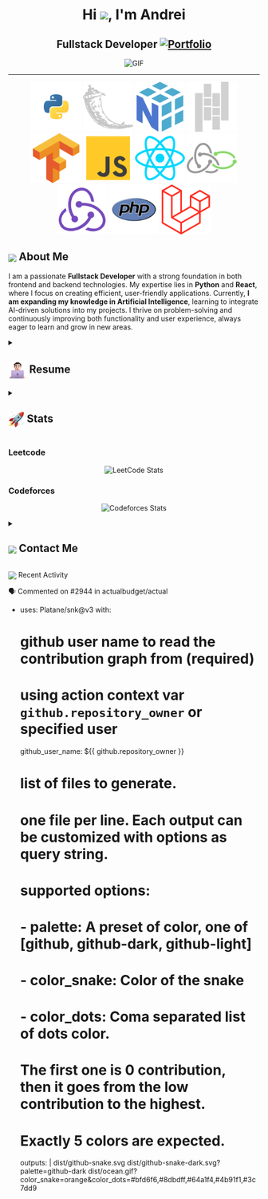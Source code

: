 <h1 align="center">Hi <img src="https://i.gifer.com/4SHX.gif" width="28px"/>, I'm Andrei</h1>

<h2 align="center"> 
  Fullstack Developer
  <a href="https://andreiwebdevelopment.es/" target="_blank">
    <img src="https://img.shields.io/badge/AWD-Portfolio-543DE0?style=for-the-badge&logo=https://andreiwebdevelopment.es/img/logo-new.png&logoColor=white" alt="Portfolio" style="height:22px;">
  </a>
</h2>

<div align="center">
 <img alt="GIF" src="https://andreiwebdevelopment.es/img/logo-new.png" width="350" />
</div>
<hr>
<div align="center">
 <img alt="GIF" src="https://github.com/Andrei-Chiorian/Andrei-Chiorian/blob/7b25906d83257cfb8631794da84ace5d2a862c9d/blob/main/icons/python.svg" width="100" />
 <img alt="GIF" src="https://github.com/Andrei-Chiorian/Andrei-Chiorian/blob/56b54f10b4a44072e96a190fafb8aacc4267afd6/blob/main/icons/flask.svg" width="100" />
 <img alt="GIF" src="https://github.com/Andrei-Chiorian/Andrei-Chiorian/blob/7b25906d83257cfb8631794da84ace5d2a862c9d/blob/main/icons/numpy.svg" width="100" />
 <img alt="GIF" src="https://github.com/Andrei-Chiorian/Andrei-Chiorian/blob/56b54f10b4a44072e96a190fafb8aacc4267afd6/blob/main/icons/pandas.svg" width="100" />
 <img alt="GIF" src="https://github.com/Andrei-Chiorian/Andrei-Chiorian/blob/7b25906d83257cfb8631794da84ace5d2a862c9d/blob/main/icons/tensorflow.svg" width="100" />
 <img alt="GIF" src="https://github.com/Andrei-Chiorian/Andrei-Chiorian/blob/7b25906d83257cfb8631794da84ace5d2a862c9d/blob/main/icons/js.svg" width="100" />
 <img alt="GIF" src="https://github.com/Andrei-Chiorian/Andrei-Chiorian/blob/7b25906d83257cfb8631794da84ace5d2a862c9d/blob/main/icons/react.svg" width="100" />
 <img alt="GIF" src="https://github.com/Andrei-Chiorian/Andrei-Chiorian/blob/7b25906d83257cfb8631794da84ace5d2a862c9d/blob/main/icons/redux-saga.svg" width="100" />
 <img alt="GIF" src="https://github.com/Andrei-Chiorian/Andrei-Chiorian/blob/7b25906d83257cfb8631794da84ace5d2a862c9d/blob/main/icons/redux.svg" width="100" />
 <img alt="GIF" src="https://github.com/Andrei-Chiorian/Andrei-Chiorian/blob/11b3760716992b7e02988fc17207e17bd59f8095/blob/main/icons/php.svg" width="100" />
 <img alt="GIF" src="https://github.com/Andrei-Chiorian/Andrei-Chiorian/blob/11b3760716992b7e02988fc17207e17bd59f8095/blob/main/icons/laravel.svg" width="100" />
</div>

## <img align ='center' src="https://i.giphy.com/media/v1.Y2lkPTc5MGI3NjExdjh2dDM4bDhyYzM5NmppaHJ6dG56Mmh3bTkyanFkdWRvZ3R1cGoycSZlcD12MV9pbnRlcm5hbF9naWZfYnlfaWQmY3Q9ZQ/LOnt6uqjD9OexmQJRB/giphy.gif" width="37" /> About Me

I am a passionate **Fullstack Developer** with a strong foundation in both frontend and backend technologies. My expertise lies in **Python** and **React**, where I focus on creating efficient, user-friendly applications. Currently, **I am expanding my knowledge in Artificial Intelligence**, learning to integrate AI-driven solutions into my projects. I thrive on problem-solving and continuously improving both functionality and user experience, always eager to learn and grow in new areas.

<details>
    <summary>
       <h2> 
         <img align="center" src="https://github.com/Andrei-Chiorian/Andrei-Chiorian/blob/0db0e15ceeb4ae669e3520d0301ca8e1d4c6574b/blob/main/icons/about.png" width="37" /> 
       Resume
       </h2>
   </summary>


<details>
    <summary><h4> <img align="center" src="https://github.com/Andrei-Chiorian/Andrei-Chiorian/blob/2e427a5c79d477f3b1f81b3a4689ae595d018342/blob/main/icons/academics.gif" width="29"/> Academics</h4></summary>
    <span><img src="https://img.shields.io/badge/FPII-Alfonso X El Sabio-1877F2?style=for-the-badge"></span>
    <span><img src="https://img.shields.io/badge/GPA-8.39/10-EFEEE9?style=for-the-badge"></span>
</details>

<details>
    <summary><h4> <img align="center" src="https://github.com/Andrei-Chiorian/Andrei-Chiorian/blob/2e427a5c79d477f3b1f81b3a4689ae595d018342/blob/main/icons/experience.gif" width="29"/> Experience</h4></summary>

- **Full Stack Developer** at Sports Innovation Academy (Remote) | Apr 2023 - Oct 2024
    - Design and implementation of the database using MySQL.
    - Creation of a REST API with Python and Flask, employing the blueprint architecture and the DAO (Data Access Object) pattern for data management.
    - Development of the frontend with React.js, utilizing Redux and Redux-Saga for advanced state management and handling asynchronicity.
    - Parallel maintenance of a WordPress website, including the creation of custom PHP functions for user management.

- **Full Stack Developer** at Freelance (Remote) | Jan 2024 - Oct 2024
    - Collaborating with Eduardo Neila Calzado on the development of "Roommates," an app designed to simplify task and shopping management in shared living spaces.
    - Building the backend using Python and Flask.
    - Developing the frontend with React Native.
    - Automating processes like expense splitting, household task organization, and shopping tracking to improve roommate relationships and financial management.
    - Excited to contribute to the project from its early stages to full implementation, with the goal of making "Roommates" a valuable tool for those living in shared spaces.

</details>

  
<details>
    <summary><h4> <img align="center" src="https://github.com/Andrei-Chiorian/Andrei-Chiorian/blob/2e427a5c79d477f3b1f81b3a4689ae595d018342/blob/main/icons/techstack.gif" width="29"/> Tech Stack</h4></summary>
    
#### Languages
![Python](https://img.shields.io/badge/python-3670A0?style=for-the-badge&logo=python&logoColor=ffdd54)
![Java](https://img.shields.io/badge/java-%23ED8B00.svg?style=for-the-badge&logo=java&logoColor=white)
![JavaScript](https://img.shields.io/badge/javascript-%23323330.svg?style=for-the-badge&logo=javascript&logoColor=%23F7DF1E)
![PHP](https://img.shields.io/badge/react-%2320232a.svg?style=for-the-badge&logo=php&logoColor=%2361DAFB) 
![CSS3](https://img.shields.io/badge/css3-%231572B6.svg?style=for-the-badge&logo=css3&logoColor=white) 
![HTML5](https://img.shields.io/badge/html5-%23E34F26.svg?style=for-the-badge&logo=html5&logoColor=white)    

#### Libraries/Frameworks
![MongoDB](https://img.shields.io/badge/MongoDB-%234ea94b.svg?style=for-the-badge&logo=mongodb&logoColor=white) 
![MySQL](https://img.shields.io/badge/mysql-%2300f.svg?style=for-the-badge&logo=mysql&logoColor=white) 
![Bootstrap](https://img.shields.io/badge/bootstrap-%23563D7C.svg?style=for-the-badge&logo=bootstrap&logoColor=white)
![TailwindCSS](https://img.shields.io/badge/tailwindcss-%2338B2AC.svg?style=for-the-badge&logo=tailwind-css&logoColor=white)  
![React](https://img.shields.io/badge/react-%2320232a.svg?style=for-the-badge&logo=react&logoColor=%2361DAFB)
![Flask](https://img.shields.io/badge/react-%2320232a.svg?style=for-the-badge&logo=flask&logoColor=%2361DAFB)
![Tensorflow](https://img.shields.io/badge/tensorflow-%23563D7C.svg?style=for-the-badge&logo=tensorflow&logoColor=%2361DAFB)
![Numpy](https://img.shields.io/badge/numpy-%234ea94b.svg?style=for-the-badge&logo=numpy&logoColor=%2361DAFB)
![Pandas](https://img.shields.io/badge/pandas-%2320232a.svg?style=for-the-badge&logo=pandas&logoColor=%2361DAFB)

#### Deployment
![AWS](https://img.shields.io/badge/AWS-%23FF9900.svg?style=for-the-badge&logo=amazonwebservices&logoColor=white) 
![Netlify](https://img.shields.io/badge/netlify-%23000000.svg?style=for-the-badge&logo=netlify&logoColor=#00C7B7) 
![Heroku](https://img.shields.io/badge/heroku-%23430098.svg?style=for-the-badge&logo=heroku&logoColor=white) 
![Vercel](https://img.shields.io/badge/vercel-%23000000.svg?style=for-the-badge&logo=vercel&logoColor=white)

 #### Tools
![Arduino](https://img.shields.io/badge/-Arduino-00979D?style=for-the-badge&logo=Arduino&logoColor=white)
![VSCode](https://img.shields.io/badge/vscode-%23ED8B00.svg?style=for-the-badge&logo=vscode&logoColor=white)
![PyCharm](https://img.shields.io/badge/pycharm-%231572B6.svg?style=for-the-badge&logo=pycharm&logoColor=white)
![Figma](https://img.shields.io/badge/figma-%23F24E1E.svg?style=for-the-badge&logo=figma&logoColor=white)   


</details>

</details>
  <details>
    <summary><h2> <img align="center" src="https://github.com/Andrei-Chiorian/Andrei-Chiorian/blob/2e427a5c79d477f3b1f81b3a4689ae595d018342/blob/main/icons/stats.gif" width="32"/> Stats</h2></summary>
    <div align="center">

![](https://github-readme-stats.vercel.app/api?username=Andrei-Chiorian&theme=tokyonight&hide_border=false&include_all_commits=true&count_private=true)<br/>
![](https://github-readme-streak-stats.herokuapp.com/?user=Andrei-Chiorian&theme=tokyonight&hide_border=false)<br/>
![](https://github-readme-stats.vercel.app/api/top-langs/?username=Andrei-Chiorian&theme=tokyonight&hide_border=false&include_all_commits=true&count_private=false&layout=compact)
<br/>

![](https://github-readme-activity-graph.vercel.app/graph?username=Andrei-Chiorian&theme=tokyo-night)
    </div>
  </details>
  


### Leetcode

  <div align="center">

![LeetCode Stats](https://leetcode.card.workers.dev/Andrei-Chiorian?theme=auto&font=baloo&extension=null)

  </div>

### Codeforces

  <div align="center">

![Codeforces Stats](https://codeforces-readme-stats.vercel.app/api/card?username=Andrei-Chiorian)

  </div>

  <details>
    <summary><h2> <img align="center" src="https://github.com/Andrei-Chiorian/Andrei-Chiorian/blob/main/icons/Contact.gif" width="37"/> Contact Me</h2></summary>
    <p>
      <i>You can reach out to me via</i>
      <a href="mailto:[your-email]">
        <img align="center" src="https://github.com/Andrei-Chiorian/Andrei-Chiorian/blob/main/icons/Gmail.gif" width="100"/>
      </a>
    </p>
  </details>

<img align="center" src="https://github.com/Andrei-Chiorian/Andrei-Chiorian/blob/main/icons/activity.gif"  width="25"/> Recent Activity

  <!--START_SECTION:activity-->

🗣 Commented on #2944 in actualbudget/actual

  <!--END_SECTION:activity-->

-   uses: Platane/snk@v3
    with:

    # github user name to read the contribution graph from (**required**)

    # using action context var `github.repository_owner` or specified user

    github_user_name: ${{ github.repository_owner }}

    # list of files to generate.

    # one file per line. Each output can be customized with options as query string.

    #

    # supported options:

    # - palette: A preset of color, one of [github, github-dark, github-light]

    # - color_snake: Color of the snake

    # - color_dots: Coma separated list of dots color.

    # The first one is 0 contribution, then it goes from the low contribution to the highest.

    # Exactly 5 colors are expected.

    outputs: |
    dist/github-snake.svg
    dist/github-snake-dark.svg?palette=github-dark
    dist/ocean.gif?color_snake=orange&color_dots=#bfd6f6,#8dbdff,#64a1f4,#4b91f1,#3c7dd9
